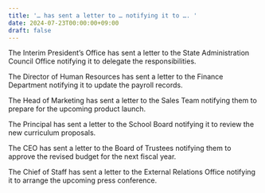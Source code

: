 ```yaml
---
title: '… has sent a letter to … notifying it to …. '
date: 2024-07-23T00:00:00+09:00
draft: false
---
```


The Interim President’s Office has sent a letter to the State Administration Council Office notifying it to delegate the responsibilities. 

The Director of Human Resources has sent a letter to the Finance Department notifying it to update the payroll records.

The Head of Marketing has sent a letter to the Sales Team notifying them to prepare for the upcoming product launch.

The Principal has sent a letter to the School Board notifying it to review the new curriculum proposals.

The CEO has sent a letter to the Board of Trustees notifying them to approve the revised budget for the next fiscal year.

The Chief of Staff has sent a letter to the External Relations Office notifying it to arrange the upcoming press conference.